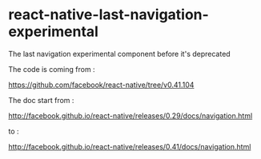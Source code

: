 # react-native-last-navigation-experimental

The last navigation experimental component before it's deprecated

The code is coming from :

https://github.com/facebook/react-native/tree/v0.41.104

The doc start from :

http://facebook.github.io/react-native/releases/0.29/docs/navigation.html

to :

http://facebook.github.io/react-native/releases/0.41/docs/navigation.html


